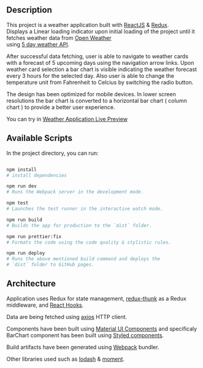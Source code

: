 ## Description

This project is a weather application built with [ReactJS](https://reactjs.org/) & [Redux](https://redux.js.org/). <br />
Displays a Linear loading indicator upon initial loading of the project until it fetches weather data
from [Open Weather](https://openweathermap.org/) <br /> using [5 day weather API](https://openweathermap.org/forecast5).

After successful data fetching, user is able to navigate to weather cards with a forecast of 5 upcoming days using 
the navigation arrow links. Upon weather card selection a bar chart is visible indicating the weather forecast every 3 hours
for the selected day.
Also user is able to change the temperature unit from Fahrenheit to Celcius by switching the radio button.

The design has been optimized for mobile devices. In lower screen resolutions the bar chart is
converted to a horizontal bar chart ( column chart ) to provide a better user experience.

You can try in 
[Weather Application Live Preview](https://alexandrosbotzis.github.io/weather-app/)

## Available Scripts

In the project directory, you can run:

```bash

npm install
# install dependencies

npm run dev
# Runs the Webpack server in the development mode.

npm test
# Launches the test runner in the interactive watch mode.

npm run build
# Builds the app for production to the `dist` folder.

npm run prettier:fix
# Formats the code using the code quality & stylistic rules.

npm run deploy
# Runs the above mentioned build command and deploys the
# `dist` folder to GitHub pages.

```

## Architecture

Application uses Redux for state management, [redux-thunk](https://github.com/reduxjs/redux-thunk) as a Redux middleware, and [React Hooks](https://reactjs.org/docs/hooks-intro.html).

Data are being fetched using [axios](https://github.com/axios/axios) HTTP client.

Components have been built using [Material UI Components](https://material-ui.com/) and specificaly BarChart component has
been built using [Styled components](https://styled-components.com/).

Build artifacts have been generated using [Webpack](https://github.com/webpack/webpack) bundler.

Other libraries used such as [lodash](https://lodash.com/) & [moment](https://momentjs.com/).

